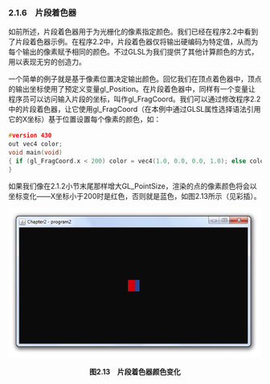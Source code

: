 ### 2.1.6　片段着色器

如前所述，片段着色器用于为光栅化的像素指定颜色。我们已经在程序2.2中看到了片段着色器示例。在程序2.2中，片段着色器仅将输出硬编码为特定值，从而为每个输出的像素赋予相同的颜色。不过GLSL为我们提供了其他计算颜色的方式，用以表现无穷的创造力。

一个简单的例子就是基于像素位置决定输出颜色。回忆我们在顶点着色器中，顶点的输出坐标使用了预定义变量gl_Position。在片段着色器中，同样有一个变量让程序员可以访问输入片段的坐标，叫作gl_FragCoord。我们可以通过修改程序2.2中的片段着色器，让它使用gl_FragCoord（在本例中通过GLSL属性选择语法引用它的X坐标）基于位置设置每个像素的颜色，如：

```c
#version 430
out vec4 color;
void main(void)
{ if (gl_FragCoord.x < 200) color = vec4(1.0, 0.0, 0.0, 1.0); else color = vec4(0.0, 0.0, 1.0, 1.0);
}
```

如果我们像在2.1.2小节末尾那样增大GL_PointSize，渲染的点的像素颜色将会以坐标变化——X坐标小于200时是红色，否则就是蓝色，如图2.13所示（见彩插）。

![49.png](../images/49.png)
<center class="my_markdown"><b class="my_markdown">图2.13　片段着色器颜色变化</b></center>

